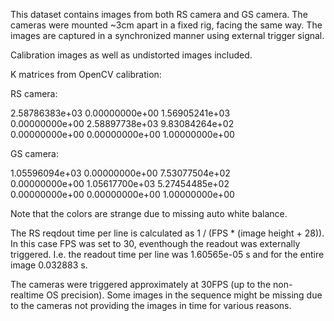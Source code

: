 This dataset contains images from both RS camera and GS camera. The cameras were mounted ~3cm apart in a fixed rig, facing the same way. The images are captured in a synchronized manner using external trigger signal.

Calibration images as well as undistorted images included.

K matrices from OpenCV calibration:

RS camera:

2.58786383e+03 0.00000000e+00 1.56905241e+03  
0.00000000e+00 2.58897738e+03 9.83084264e+02  
0.00000000e+00 0.00000000e+00 1.00000000e+00  

GS camera:

1.05596094e+03 0.00000000e+00 7.53077504e+02  
0.00000000e+00 1.05617700e+03 5.27454485e+02  
0.00000000e+00 0.00000000e+00 1.00000000e+00  

Note that the colors are strange due to missing auto white balance.

The RS reqdout time per line is calculated as 1 / (FPS * (image height + 28)). In this case FPS was set to 30, eventhough the readout was externally triggered. I.e. the readout time per line was 1.60565e-05 s and for the entire image 0.032883 s.

The cameras were triggered approximately at 30FPS (up to the non-realtime OS precision). Some images in the sequence might be missing due to the cameras not providing the images in time for various reasons.



